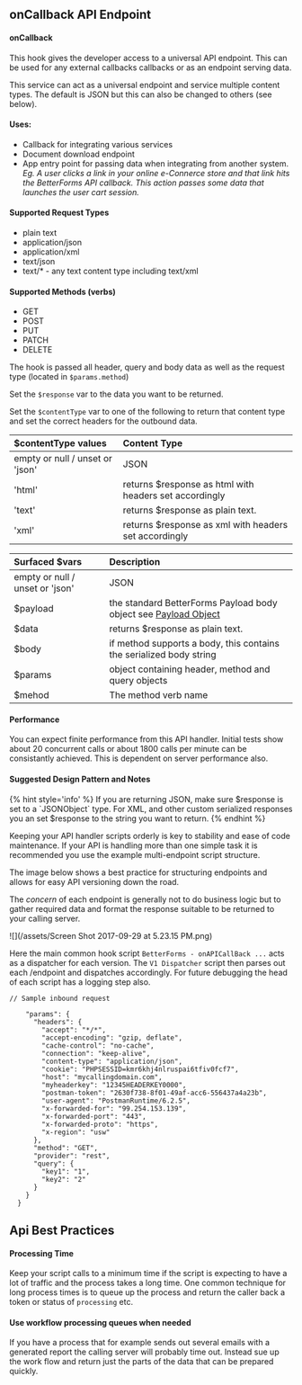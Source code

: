 ## onCallback API Endpoint

#### onCallback

This hook gives the developer access to a universal API endpoint. This can be used for any external callbacks callbacks or as an endpoint serving data.

This service can act as a universal endpoint and service multiple content types. The default is JSON but this can also be changed to others \(see below\).

#### Uses:

* Callback for integrating various services
* Document download endpoint
* App entry point for passing data when integrating from another system. _Eg. A user clicks a link in your online e-Connerce store and that link hits the BetterForms API callback. This action passes some data that launches the user cart session._

#### Supported Request Types

* plain text
* application/json
* application/xml
* text/json
* text/\* - any text content type including text/xml

#### Supported Methods \(verbs\)

* GET
* POST
* PUT
* PATCH
* DELETE

The hook is passed all header, query and body data  as well as the request type \(located in  `$params.method`\)

Set the `$response` var to the data you want to be returned.

Set the `$contentType` var to one of the following to return that content type and set the correct headers for the outbound data.

| $contentType values | Content Type |
| :--- | :--- |
| empty or null / unset or 'json' | JSON |
| 'html' | returns $response as html with headers set accordingly |
| 'text' | returns $response as plain text. |
| 'xml' | returns $response as xml with headers set accordingly |

| Surfaced $vars | Description |
| :--- | :--- |
| empty or null / unset or 'json' | JSON |
| $payload | the standard BetterForms Payload body object see [Payload Object](/hooks/payloadobject.md) |
| $data | returns $response as plain text. |
| $body | if method supports a body, this contains the serialized body string |
| $params | object containing header, method and query objects |
| $mehod | The method verb name |

#### Performance

You can expect finite performance from this API handler. Initial tests show about 20 concurrent calls or about 1800 calls per minute can be consistantly achieved. This is dependent on server performance also.

#### Suggested Design Pattern and Notes
{% hint style='info' %}
If you are returning JSON, make sure $response is set to a \`JSONObject\` type. For XML, and other custom serialized responses you an set $response to the string you want to return.
{% endhint %}


Keeping your API handler scripts orderly is key to stability and ease of code maintenance. If your API is handling more than one simple task it is recommended you use the example multi-endpoint script structure.

The image below shows a best practice for structuring endpoints and allows for easy API versioning down the road.

The _concern_ of each endpoint is generally not to do business logic but to gather required data and format the response suitable to be returned to your calling server.

![](/assets/Screen Shot 2017-09-29 at 5.23.15 PM.png)

Here the main common hook script `BetterForms - onAPICallBack ...` acts as a dispatcher for each version. The `V1 Dispatcher` script then parses out each /endpoint and dispatches accordingly. For future debugging the head of each script has a logging step also.

```
// Sample inbound request 

    "params": {
      "headers": {
        "accept": "*/*",
        "accept-encoding": "gzip, deflate",
        "cache-control": "no-cache",
        "connection": "keep-alive",
        "content-type": "application/json",
        "cookie": "PHPSESSID=kmr6khj4nlruspai6tfiv0fcf7",
        "host": "mycallingdomain.com",
        "myheaderkey": "12345HEADERKEY0000",
        "postman-token": "2630f738-8f01-49af-acc6-556437a4a23b",
        "user-agent": "PostmanRuntime/6.2.5",
        "x-forwarded-for": "99.254.153.139",
        "x-forwarded-port": "443",
        "x-forwarded-proto": "https",
        "x-region": "usw"
      },
      "method": "GET",
      "provider": "rest",
      "query": {
        "key1": "1",
        "key2": "2"
      }
    }
  }
```

## Api Best Practices

#### Processing Time

Keep your script calls to a minimum time if the script is expecting to have a lot of traffic and the process takes a long time. One common technique for long process times is to queue up the process and return the caller back a token or status of `processing` etc.

#### Use workflow processing queues when needed

If you have a process that for example sends out several emails with a generated report the calling server will probably time out. Instead sue up the work flow and return just the parts of the data that can be prepared quickly.

